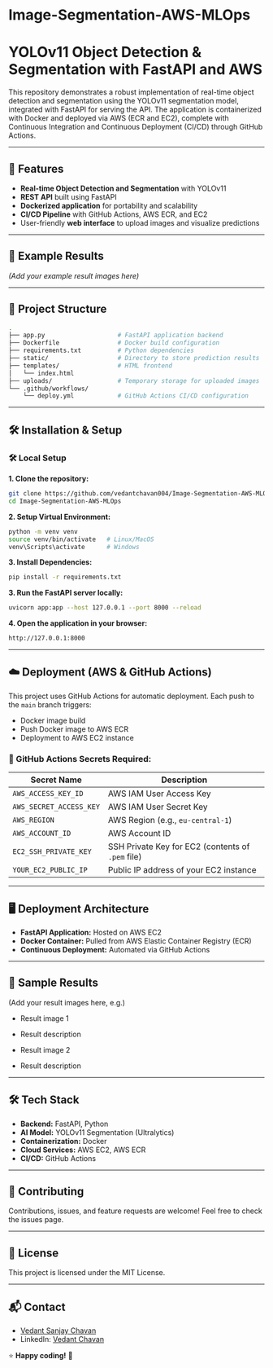# Image-Segmentation-AWS-MLOps

# YOLOv11 Object Detection & Segmentation with FastAPI and AWS

This repository demonstrates a robust implementation of real-time object detection and segmentation using the YOLOv11 segmentation model, integrated with FastAPI for serving the API. The application is containerized with Docker and deployed via AWS (ECR and EC2), complete with Continuous Integration and Continuous Deployment (CI/CD) through GitHub Actions.

---

## 🚀 Features
- **Real-time Object Detection and Segmentation** with YOLOv11
- **REST API** built using FastAPI
- **Dockerized application** for portability and scalability
- **CI/CD Pipeline** with GitHub Actions, AWS ECR, and EC2
- User-friendly **web interface** to upload images and visualize predictions

---

## 📸 Example Results
*(Add your example result images here)*

---

## 📂 Project Structure
```bash
.
├── app.py                    # FastAPI application backend
├── Dockerfile                # Docker build configuration
├── requirements.txt          # Python dependencies
├── static/                   # Directory to store prediction results
├── templates/                # HTML frontend
│   └── index.html
├── uploads/                  # Temporary storage for uploaded images
└── .github/workflows/
    └── deploy.yml            # GitHub Actions CI/CD configuration
```

---

## 🛠 Installation & Setup

### 🛠️ Local Setup

**1. Clone the repository:**
```bash
git clone https://github.com/vedantchavan004/Image-Segmentation-AWS-MLOps.git
cd Image-Segmentation-AWS-MLOps
```

**2. Setup Virtual Environment:**
```bash
python -m venv venv
source venv/bin/activate   # Linux/MacOS
venv\Scripts\activate      # Windows
```

**3. Install Dependencies:**
```bash
pip install -r requirements.txt
```

**3. Run the FastAPI server locally:**
```bash
uvicorn app:app --host 127.0.0.1 --port 8000 --reload
```

**4. Open the application in your browser:**
```bash
http://127.0.0.1:8000
```

---

## ☁️ Deployment (AWS & GitHub Actions)

This project uses GitHub Actions for automatic deployment. Each push to the `main` branch triggers:
- Docker image build
- Push Docker image to AWS ECR
- Deployment to AWS EC2 instance

### 🔑 GitHub Actions Secrets Required:
| Secret Name | Description |
|-------------|-------------|
| `AWS_ACCESS_KEY_ID` | AWS IAM User Access Key |
| `AWS_SECRET_ACCESS_KEY` | AWS IAM User Secret Key |
| `AWS_REGION` | AWS Region (e.g., `eu-central-1`) |
| `AWS_ACCOUNT_ID` | AWS Account ID |
| `EC2_SSH_PRIVATE_KEY` | SSH Private Key for EC2 (contents of `.pem` file) |
| `YOUR_EC2_PUBLIC_IP` | Public IP address of your EC2 instance |

---

## 🖥️ Deployment Architecture
- **FastAPI Application:** Hosted on AWS EC2
- **Docker Container:** Pulled from AWS Elastic Container Registry (ECR)
- **Continuous Deployment:** Automated via GitHub Actions

---

## 📸 Sample Results

(Add your result images here, e.g.)

- Result image 1
- Result description

- Result image 2
- Result description

---

## 🛠️ Tech Stack
- **Backend:** FastAPI, Python
- **AI Model:** YOLOv11 Segmentation (Ultralytics)
- **Containerization:** Docker
- **Cloud Services:** AWS EC2, AWS ECR
- **CI/CD:** GitHub Actions

---

## 🙌 Contributing
Contributions, issues, and feature requests are welcome! Feel free to check the issues page.

---

## 📄 License
This project is licensed under the MIT License.

---

## 📬 Contact
- [Vedant Sanjay Chavan](https://vedantsanjaychavan.de)
- LinkedIn: [Vedant Chavan](https://www.linkedin.com/in/vedant-chavan-97ml)

⭐ **Happy coding!** 🚀


